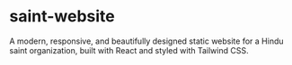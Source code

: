 # saint-website
A modern, responsive, and beautifully designed static website for a Hindu saint organization, built with React and styled with Tailwind CSS.
